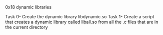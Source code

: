 0x18 dynamic libraries

Task 0- Create the dynamic library libdynamic.so
Task 1- Create a script that creates a dynamic library called liball.so from all the .c files that are in the current directory
